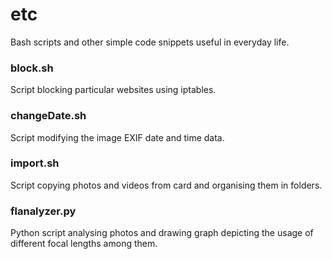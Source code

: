 etc
====

Bash scripts and other simple code snippets useful in everyday life.

### block.sh
Script blocking particular websites using iptables.

### changeDate.sh
Script modifying the image EXIF date and time data.

### import.sh
Script copying photos and videos from card and organising them in folders.

### flanalyzer.py
Python script analysing photos and drawing graph depicting the usage of different focal lengths among them.
